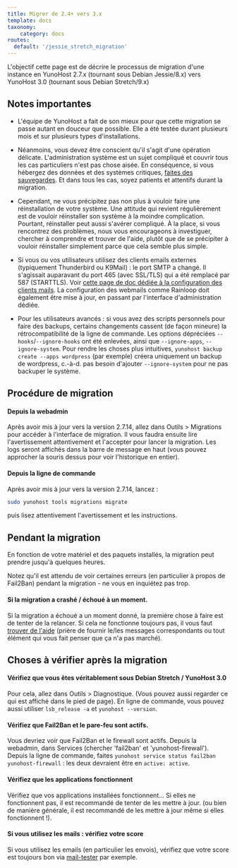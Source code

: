 ```yaml
---
title: Migrer de 2.4+ vers 3.x
template: docs
taxonomy:
    category: docs
routes:
  default: '/jessie_stretch_migration'
---
```


L'objectif cette page est de décrire le processus de migration d'une instance en YunoHost 2.7.x (tournant sous Debian Jessie/8.x) vers YunoHost 3.0 (tournant sous Debian Stretch/9.x)

## Notes importantes

- L'équipe de YunoHost a fait de son mieux pour que cette migration se passe autant en douceur que possible. Elle a été testée durant plusieurs mois et sur plusieurs types d'installations.

- Néanmoins, vous devez être conscient qu'il s'agit d'une opération délicate. L'administration système est un sujet compliqué et couvrir tous les cas particuliers n'est pas chose aisée. En conséquence, si vous hébergez des données et des systèmes critiques, [faites des sauvegardes](/backup). Et dans tous les cas, soyez patients et attentifs durant la migration.

- Cependant, ne vous précipitez pas non plus à vouloir faire une réinstallation de votre système. Une attitude qui revient régulièrement est de vouloir réinstaller son système à la moindre complication. Pourtant, réinstaller peut aussi s'avérer compliqué. À la place, si vous rencontrez des problèmes, nous vous encourageons à investiguer, chercher à comprendre et trouver de l'aide, plutôt que de se précipiter à vouloir réinstaller simplement parce que cela semble plus simple.

- Si vous ou vos utilisateurs utilisez des clients emails externes (typiquement Thunderbird ou K9Mail) : le port SMTP a changé. Il s'agissait auparavant du port 465 (avec SSL/TLS) qui a été remplacé par 587 (STARTTLS). Voir [cette page de doc dédiée à la configuration des clients mails](/email_configure_client). La configuration des webmails comme Rainloop doit également être mise à jour, en passant par l'interface d'administration dédiée.

- Pour les utilisateurs avancés : si vous avez des scripts personnels pour faire des backups, certains changements cassent (de façon mineure) la rétrocompatibilité de la ligne de commande. Les options dépréciées `--hooks`/`--ignore-hooks` ont été enlevées, ainsi que `--ignore-apps`, `--ignore-system`. Pour rendre les choses plus intuitives, `yunohost backup create --apps wordpress` (par exemple) créera uniquement un backup de wordpress, c.-à-d. pas besoin d'ajouter `--ignore-system` pour ne pas backuper le système.

## Procédure de migration

#### Depuis la webadmin

Après avoir mis à jour vers la version 2.7.14, allez dans Outils > Migrations pour accéder à l'interface de migration. Il vous faudra ensuite lire l'avertissement attentivement et l'accepter pour lancer la migration. Les logs seront affichés dans la barre de message en haut (vous pouvez approcher la souris dessus pour voir l'historique en entier).

#### Depuis la ligne de commande

Après avoir mis à jour vers la version 2.7.14, lancez : 

```bash
sudo yunohost tools migrations migrate
```

puis lisez attentivement l'avertissement et les instructions.

## Pendant la migration

En fonction de votre matériel et des paquets installés, la migration peut prendre jusqu'à quelques heures.

Notez qu'il est attendu de voir certaines erreurs (en particulier à propos de Fail2Ban) pendant la migration - ne vous en inquiétez pas trop.

#### Si la migration a crashé / échoué à un moment.

Si la migration a échoué a un moment donné, la première chose à faire est de tenter de la relancer. Si cela ne fonctionne toujours pas, il vous faut [trouver de l'aide](/help) (prière de fournir le/les messages correspondants ou tout élément qui vous fait penser que ça n'a pas marché).

## Choses à vérifier après la migration

#### Vérifiez que vous êtes véritablement sous Debian Stretch / YunoHost 3.0

Pour cela, allez dans Outils > Diagnostique. (Vous pouvez aussi regarder ce qui est affiché dans le pied de page). En ligne de commande, vous pouvez aussi utiliser `lsb_release -a` et `yunohost --version`.

#### Vérifiez que Fail2Ban et le pare-feu sont actifs.

Vous devriez voir que Fail2Ban et le firewall sont actifs. Depuis la webadmin, dans Services (chercher 'fail2ban' et 'yunohost-firewall'). Depuis la ligne de commande, faites  `yunohost service status fail2ban yunohost-firewall` : les deux devraient être en `active: active`.

#### Vérifiez que les applications fonctionnent

Vérifiez que vos applications installées fonctionnent... Si elles ne fonctionnent pas, il est recommandé de tenter de les mettre à jour. (ou bien de manière générale, il est recommandé de les mettre à jour même si elles fonctionnent !).

#### Si vous utilisez les mails : vérifiez votre score

Si vous utilisez les emails (en particulier les envois), vérifiez que votre score est toujours bon via [mail-tester](https://www.mail-tester.com/) par exemple.
